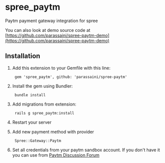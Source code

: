 # spree_paytm
Paytm payment gateway integration for spree

You can also look at demo source code at [https://github.com/parassaini/spree-paytm-demo](https://github.com/parassaini/spree-paytm-demo)

## Installation

1. Add this extension to your Gemfile with this line:

        gem 'spree_paytm', github: 'parassaini/spree-paytm'

2. Install the gem using Bundler:

        bundle install

3. Add migrations from extension:

        rails g spree_paytm:install

4. Restart your server

5. Add new payment method with provider

        Spree::Gateway::Paytm

6. Set all credentials from your paytm sandbox account. If you don't have it you can use from [Paytm Discussion Forum](http://paywithpaytm.com/developer/discussion/topic/sandbox-test-credentials-for-testing-paytm-solutions/)
